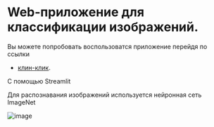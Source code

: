# Web-приложение для классификации изображений.
Вы можете попробовать воспользоватся приложение перейдя по ссылки 
- [клин-клик](https://solovyevevgeniy-image-classificatio-image-classification-1opyv1.streamlit.app/).


С помощью Streamlit

Для распознавания изображений используется нейронная сеть ImageNet

![image](https://user-images.githubusercontent.com/84583675/207605158-ab91799e-1107-4523-8513-2d9679a5c3d0.png)
